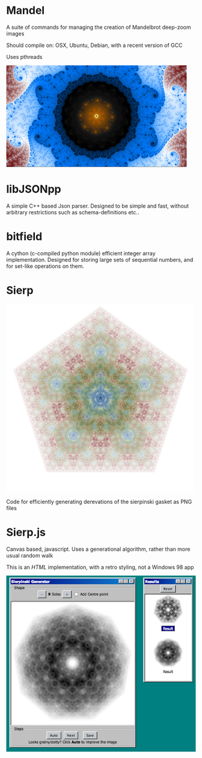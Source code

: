 Mandel
======

A suite of commands for managing the creation of Mandelbrot deep-zoom images

Should compile on:  OSX, Ubuntu, Debian, with a recent version of GCC

Uses pthreads

![](http://github.com/stestagg/Personal/raw/master/Mandel/samples/4074_small.jpg)


libJSONpp
=========

A simple C++ based Json parser.  Designed to be simple and fast, without arbitrary restrictions such as schema-definitions etc..


bitfield
========
A cython (c-compiled python module) efficient integer array implementation.  Designed for storing large sets of sequential numbers, and for set-like operations on them.


Sierp
=====

![](http://github.com/stestagg/Personal/raw/master/Sierp/samples/small.png)

Code for efficiently generating derevations of the sierpinski gasket as PNG files

Sierp.js
========

Canvas based, javascript. Uses a generational algorithm, rather than more usual random walk

This is an _HTML_ implementation, with a retro styling, not a Windows 98 app

![](http://github.com/stestagg/Personal/raw/master/Sierp.js/sample.png)

